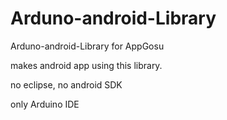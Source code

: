 Arduno-android-Library
==============

Arduno-android-Library for AppGosu

makes android app using this library.

no eclipse, no android SDK

only Arduino IDE
